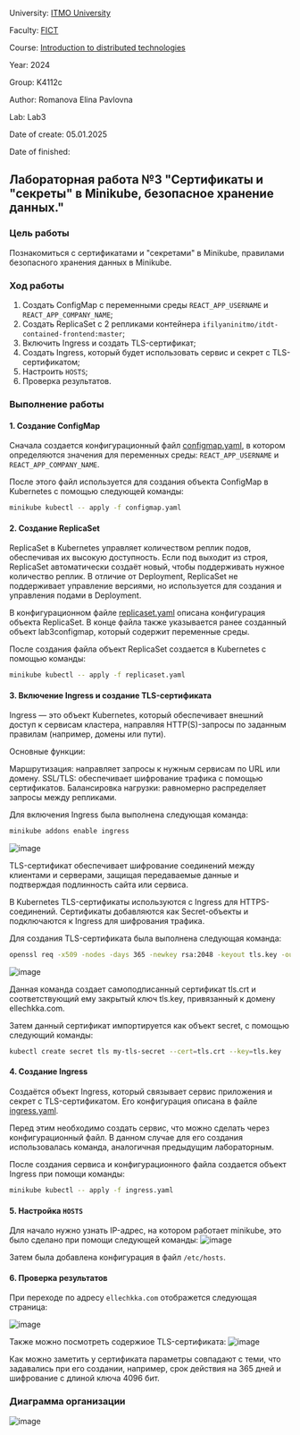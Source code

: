 University: [ITMO University](https://itmo.ru/ru/)

Faculty: [FICT](https://fict.itmo.ru)

Course: [Introduction to distributed technologies](https://github.com/itmo-ict-faculty/introduction-to-distributed-technologies)

Year: 2024

Group: K4112c

Author: Romanova Elina Pavlovna

Lab: Lab3

Date of create: 05.01.2025

Date of finished: 

## Лабораторная работа №3 "Сертификаты и "секреты" в Minikube, безопасное хранение данных."

### Цель работы

Познакомиться с сертификатами и "секретами" в Minikube, правилами безопасного хранения данных в Minikube.

### Ход работы

1. Создать ConfigMap с переменными среды `REACT_APP_USERNAME` и `REACT_APP_COMPANY_NAME`;
2. Создать ReplicaSet с 2 репликами контейнера `ifilyaninitmo/itdt-contained-frontend:master`;
3. Включить Ingress и создать TLS-сертификат;
4. Создать Ingress, который будет использовать сервис и секрет с TLS-сертификатом;
5. Настроить `HOSTS`;
6. Проверка результатов.

### Выполнение работы

#### 1. Создание ConfigMap

Сначала создается конфигурационный файл [configmap.yaml](./configmap.yaml), в котором определяются значения для переменных среды: `REACT_APP_USERNAME` и `REACT_APP_COMPANY_NAME`.

После этого файл используется для создания объекта ConfigMap в Kubernetes с помощью следующей команды:

```bash
minikube kubectl -- apply -f configmap.yaml
```
#### 2. Создание ReplicaSet

ReplicaSet в Kubernetes управляет количеством реплик подов, обеспечивая их высокую доступность. Если под выходит из строя, ReplicaSet автоматически создаёт новый, чтобы поддерживать нужное количество реплик. В отличие от Deployment, ReplicaSet не поддерживает управление версиями, но используется для создания и управления подами в Deployment.

В конфигурационном файле [replicaset.yaml](./replicaset.yaml) описана конфигурация объекта ReplicaSet. В конце файла также указывается ранее созданный объект lab3configmap, который содержит переменные среды.

После создания файла объект ReplicaSet создается в Kubernetes с помощью команды:
```bash
minikube kubectl -- apply -f replicaset.yaml
```
#### 3. Включение Ingress и создание TLS-сертификата

Ingress — это объект Kubernetes, который обеспечивает внешний доступ к сервисам кластера, направляя HTTP(S)-запросы по заданным правилам (например, домены или пути).

Основные функции:

Маршрутизация: направляет запросы к нужным сервисам по URL или домену.
SSL/TLS: обеспечивает шифрование трафика с помощью сертификатов.
Балансировка нагрузки: равномерно распределяет запросы между репликами.

Для включения Ingress была выполнена следующая команда:

```bash
minikube addons enable ingress
```
![image](pic1.png)

TLS-сертификат обеспечивает шифрование соединений между клиентами и серверами, защищая передаваемые данные и подтверждая подлинность сайта или сервиса.

В Kubernetes TLS-сертификаты используются с Ingress для HTTPS-соединений. Сертификаты добавляются как Secret-объекты и подключаются к Ingress для шифрования трафика.

Для создания TLS-сертификата была выполнена следующая команда:

```bash
openssl req -x509 -nodes -days 365 -newkey rsa:2048 -keyout tls.key -out tls.crt -subj "/CN=ellechkka.com/O=just_chill_company"
```

![image](openssl.png)

Данная команда создает самоподписанный сертификат tls.crt и соответствующий ему закрытый ключ tls.key, привязанный к домену ellechkka.com.

Затем данный сертификат импортируется как объект secret, с помощью следующий команды:

```bash
kubectl create secret tls my-tls-secret --cert=tls.crt --key=tls.key
```
#### 4. Создание Ingress

Создаётся объект Ingress, который связывает сервис приложения и секрет с TLS-сертификатом. Его конфигурация описана в файле [ingress.yaml](ingress.yaml).

Перед этим необходимо создать сервис, что можно сделать через конфигурационный файл. В данном случае для его создания использовалась команда, аналогичная предыдущим лабораторным.

После создания сервиса и конфигурационного файла создается объект Ingress при помощи команды:

```bash
minikube kubectl -- apply -f ingress.yaml
```

#### 5. Настройка `HOSTS`

Для начало нужно узнать IP-адрес, на котором работает minikube, это было сделано при помощи следующей команды: 
![image](pic2.png)

Затем была добавлена конфигурация в файл `/etc/hosts`.

#### 6. Проверка результатов

При переходе по адресу `ellechkka.com` отображется следующая страница:

![image](site.png)

Также можно посмотреть содержиое TLS-сертификата:
![image](certificat.png)

Как можно заметить у сертификата параметры совпадают с теми, что задавались при его создании, например, срок действия на 365 дней и шифрование с длиной ключа 4096 бит.

### Диаграмма организации

![image](diagram.png)
